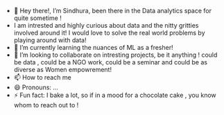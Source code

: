 - 👋 Hey there!, I’m Sindhura, been there in the Data analytics space for quite sometime ! 
- I am intrested and highly curious about data and the nitty gritties involved around it! I would love to solve the real world problems by playing around with data!
- 🌱 I’m currently learning the nuances of ML as a fresher!
- 💞️ I’m looking to collaborate on intresting projects, be it anything ! could be data , could be a NGO work, could be a seminar and could be as diverse as Women empowrement!
- 📫 How to reach me 
- 😄 Pronouns: ...
- ⚡ Fun fact: I bake a lot, so if in a mood for a chocolate cake , you know whom to reach out to !

<!---
SindhuraML/SindhuraML is a ✨ special ✨ repository because its `README.md` (this file) appears on your GitHub profile.
You can click the Preview link to take a look at your changes.
--->
